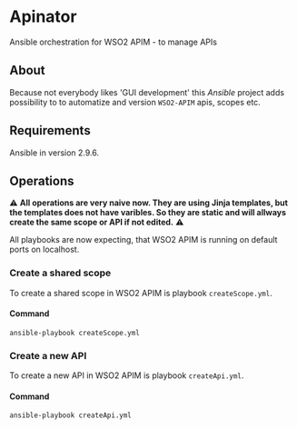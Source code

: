 # Apinator
Ansible orchestration for WSO2 APIM - to manage APIs

## About
Because not everybody likes 'GUI development' this *Ansible* project adds possibility to
to automatize and version `WSO2-APIM` apis, scopes etc.

## Requirements
Ansible in version 2.9.6.

## Operations

:warning: **All operations are very naive now. They are using Jinja templates, but the templates does not
have varibles. So they are static and will allways create the same scope or API if not edited.** :warning:

All playbooks are now expecting, that WSO2 APIM is running on default ports on localhost.

### Create a shared scope
To create a shared scope in WSO2 APIM is playbook `createScope.yml`.

#### Command
`ansible-playbook createScope.yml`

### Create a new API
To create a new API in WSO2 APIM is playbook `createApi.yml`.

#### Command
`ansible-playbook createApi.yml`
